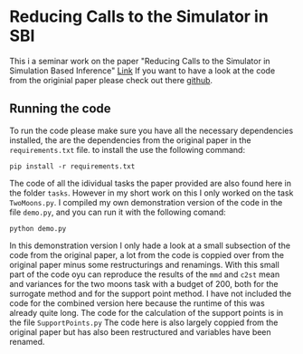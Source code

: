 # Reducing Calls to the Simulator in SBI
This i a seminar work on the paper "Reducing Calls to the Simulator in Simulation Based Inference" [Link](https://arxiv.org/abs/2504.11925)
If you want to have a look at the code from the originial paper please check out there [github](https://github.com/MaverickMeerkat/ReducingSimulatorCallsSBI).

## Running the code
To run the code please make sure you have all the necessary dependencies installed, the are the dependencies from the original paper in the `requirements.txt` file. to install the use the following command:
```
pip install -r requirements.txt
```
The code of all the idividual tasks the paper provided are also found here in the folder `tasks`. However in my short work on this I only worked on the task `TwoMoons.py`.
I compiled my own demonstration version of the code in the file `demo.py`, and you can run it with the following comand:
```
python demo.py
```
In this demonstration version I only hade a look at a small subsection of the code from the original paper, a lot from the code is coppied over from the original paper minus some restructurings and renamings.
With this small part of the code oyu can reproduce the results of the `mmd` and `c2st` mean and variances for the two moons task with a budget of 200, both for the surrogate method and for the support point method. 
I have not included the code for the combined version here because the runtime of this was already quite long.
The code for the calculation of the support points is in the file `SupportPoints.py` The code here is also largely coppied from the original paper but has also been restructured and variables have been renamed.